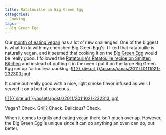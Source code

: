 ```yaml
---
title: Ratatouille on Big Green Egg
categories:
- Cooking
tags:
- Big Green Egg
---
```


Our [month of eating vegan](/thingelstad/30-day-vegan-challenge) has a lot of new challenges. One of the biggest is what to do with my cherished Big Green Egg's. I liked that ratatouille is naturally vegan, and it seemed that cooking it on the [Big Green Egg](http://biggreenegg.com/) would be really good. I followed the [Ratatouille's Ratatouille recipe on Smitten Kitchen](http://smittenkitchen.com/2007/07/rat-a-too-ee-for-you-ee/) and instead of putting it in the oven I put it on the large Big Green Egg set up for indirect cooking.
[![]({{ site.url }}/assets/posts/2011/20111021-232303.jpg)](http://thingelstad.com/s/ratatouille-on-big-green-egg/20111021-232303-jpg/img)

It came out really good with a nice, light smoke flavor infused as well. I served it on a bed of couscous.

[![]({{ site.url }}/assets/posts/2011/20111021-232313.jpg)](http://thingelstad.com/s/ratatouille-on-big-green-egg/20111021-232313-jpg/img)

Vegan? Check. Grill? Check. Delicious? Check.

When it comes to grills and eating vegan there isn't much overlap. However, the Big Green Egg is unique since it can do anything an oven can do, but better.
